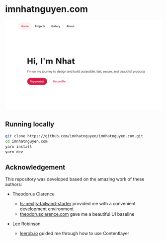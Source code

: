 # imnhatnguyen.com

<img src="public/images/og.png" width="750"/>

## Running locally

```bash
git clone https://github.com/imnhatnguyen/imnhatnguyen.com.git
cd imnhatnguyen.com
yarn install
yarn dev
```

## Acknowledgement

This repository was developed based on the amazing work of these authors:

- Theodorus Clarence

  - [ts-nextjs-tailwind-starter](https://github.com/theodorusclarence/ts-nextjs-tailwind-starter) provided me with a convenient development environment
  - [theodorusclarence.com](https://github.com/theodorusclarence/theodorusclarence.com) gave me a beautiful UI baseline

- Lee Robinson
  - [leerob.io](https://github.com/leerob/leerob.io) guided me through how to use Contentlayer
